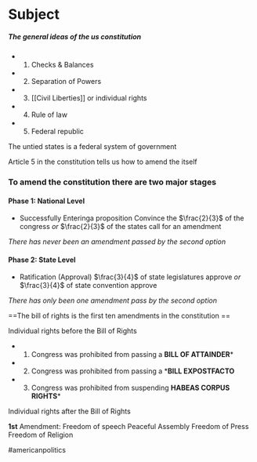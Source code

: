 # Subject

##### The general ideas of the us constitution

- 1. Checks & Balances
- 2. Separation of Powers
- 3. [[Civil Liberties]] or individual rights
- 4. Rule of law
- 5. Federal republic

The untied states is a federal system of government

Article 5 in the constitution tells us how to amend the itself

### To amend the constitution there are two major stages

#### Phase 1: National Level
- Successfully Enteringa proposition
	Convince the $\frac{2}{3}$ of the congress
	*or*
	$\frac{2}{3}$ of the states call for an amendment

*There has never been an amendment passed by the second option*


#### Phase 2: State Level
- Ratification (Approval)
	$\frac{3}{4}$ of state legislatures approve
	*or*
	$\frac{3}{4}$ of state convention approve

*There has only been one amendment pass by the second option*



==The bill of rights is the first ten amendments in the constitution ==

Individual rights before the Bill of Rights

- 1. Congress was prohibited from passing a **BILL OF ATTAINDER***
- 2. Congress was prohibited from passing a ***BILL EXPOSTFACTO**
- 3. Congress was prohibited from suspending **HABEAS CORPUS RIGHTS***

Individual rights after the Bill of Rights

**1st** Amendment:
	Freedom of speech
	Peaceful Assembly
	Freedom of Press
	Freedom of Religion 




#americanpolitics
